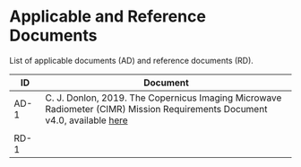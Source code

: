 # Applicable and Reference Documents

List of applicable documents (AD) and reference documents (RD).

 | ID | Document |
 | --- | --- |
 | AD-1 &nbsp; |  C. J. Donlon, 2019. The Copernicus Imaging Microwave Radiometer (CIMR) Mission Requirements Document v4.0, available [here](https://esamultimedia.esa.int/docs/EarthObservation/CIMR-MRD-v4.0-20201006_Issued.pdf)    |
 |  |  |
 | RD-1 |  |